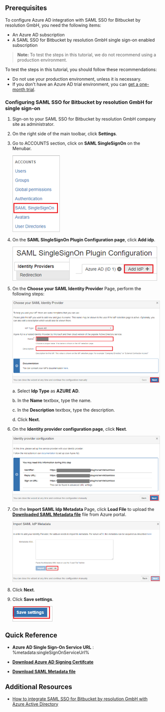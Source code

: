 ## Prerequisites

To configure Azure AD integration with SAML SSO for Bitbucket by resolution GmbH, you need the following items:

- An Azure AD subscription
- A SAML SSO for Bitbucket by resolution GmbH single sign-on enabled subscription

> **Note:**
> To test the steps in this tutorial, we do not recommend using a production environment.

To test the steps in this tutorial, you should follow these recommendations:

- Do not use your production environment, unless it is necessary.
- If you don't have an Azure AD trial environment, you can [get a one-month trial](https://azure.microsoft.com/pricing/free-trial/).

### Configuring SAML SSO for Bitbucket by resolution GmbH for single sign-on

1. Sign-on to your SAML SSO for Bitbucket by resolution GmbH company site as administrator.

2. On the right side of the main toolbar, click **Settings**.

3. Go to ACCOUNTS section, click on **SAML SingleSignOn** on the Menubar.

	![The Samlsingle](./media/tutorial_bitbucket_samlsingle.png)

4. On the **SAML SIngleSignOn Plugin Configuration page**, click **Add idp**. 

	![The Add idp](./media/tutorial_bitbucket_addidp.png)

5. On the **Choose your SAML Identity Provider** Page, perform the following steps:

	![The identity provider](./media/tutorial_bitbucket_identityprovider.png)

	a. Select **Idp Type** as **AZURE AD**.

	b. In the **Name** textbox, type the name.

	c. In the **Description** textbox, type the description.

	d. Click **Next**.

6. On the **Identity provider configuration page**, click **Next**.

	![The identity config](./media/tutorial_bitbucket_identityconfig.png)

7.  On the **Import SAML Idp Metadata** Page, click **Load File** to upload the **[Downloaded SAML Metadata file](%metadata:metadataDownloadUrl%)**
 file from Azure portal.

	![The idpmetadata](./media/tutorial_bitbucket_idpmetadata.png)
	
8. Click **Next**.

9. Click **Save settings**.

	![The save](./media/tutorial_bitbucket_save.png)

## Quick Reference

* **Azure AD Single Sign-On Service URL** : %metadata:singleSignOnServiceUrl%

* **[Download Azure AD Signing Certifcate](%metadata:CertificateDownloadRawUrl%)**

* **[Download SAML Metadata file](%metadata:metadataDownloadUrl%)**



## Additional Resources

* [How to integrate SAML SSO for Bitbucket by resolution GmbH with Azure Active Directory](https://docs.microsoft.com/azure/active-directory/active-directory-saas-bitbucket-tutorial)
